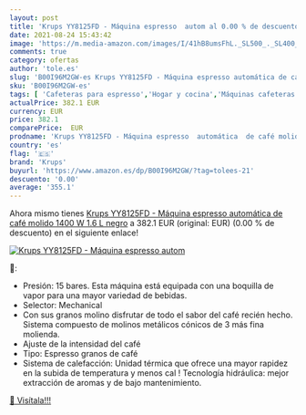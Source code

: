```yaml
---
layout: post
title: 'Krups YY8125FD - Máquina espresso  autom al 0.00 % de descuento'
date: 2021-08-24 15:43:42
image: 'https://m.media-amazon.com/images/I/41hB8umsFhL._SL500_._SL400_.jpg'
comments: true
category: ofertas
author: 'tole.es'
slug: 'B00I96M2GW-es Krups YY8125FD - Máquina espresso automática de café...'
sku: 'B00I96M2GW-es'
tags: [ 'Cafeteras para espresso','Hogar y cocina','Máquinas cafeteras','Utensilios para café y té','café','krups', ]
actualPrice: 382.1 EUR
currency: EUR
price: 382.1
comparePrice:  EUR
prodname: 'Krups YY8125FD - Máquina espresso  automática  de café molido  1400 W  1.6 L  negro'
country: 'es'
flag: '🇪🇸'
brand: 'Krups'
buyurl: 'https://www.amazon.es/dp/B00I96M2GW/?tag=tolees-21'
descuento: '0.00'
average: '355.1'
---
```


Ahora mismo tienes [Krups YY8125FD - Máquina espresso  automática  de café molido  1400 W  1.6 L  negro](https://www.amazon.es/dp/B00I96M2GW/?tag=tolees-21) a 382.1 EUR (original:  EUR) (0.00 %  de descuento) en el siguiente enlace!

[![Krups YY8125FD - Máquina espresso  autom](https://m.media-amazon.com/images/I/41hB8umsFhL._SL500_._SL400_.jpg)](https://www.amazon.es/dp/B00I96M2GW/?tag=tolees-21)

🔎:

- Presión: 15 bares. Esta máquina está equipada con una boquilla de vapor para una mayor variedad de bebidas.
- Selector: Mechanical
- Con sus granos molino disfrutar de todo el sabor del café recién hecho. Sistema compuesto de molinos metálicos cónicos de 3 más fina molienda.
- Ajuste de la intensidad del café
- Tipo: Espresso granos de café
- Sistema de calefacción: Unidad térmica que ofrece una mayor rapidez en la subida de temperatura y menos cal ! Tecnología hidráulica: mejor extracción de aromas y de bajo mantenimiento.

[🛒 Visítala!!!](https://www.amazon.es/dp/B00I96M2GW/?tag=tolees-21)
